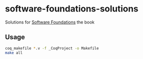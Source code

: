 # software-foundations-solutions
Solutions for [Software Foundations](https://softwarefoundations.cis.upenn.edu/current/index.html) the book

## Usage

```bash
coq_makefile *.v -f _CoqProject -o Makefile
make all
```
